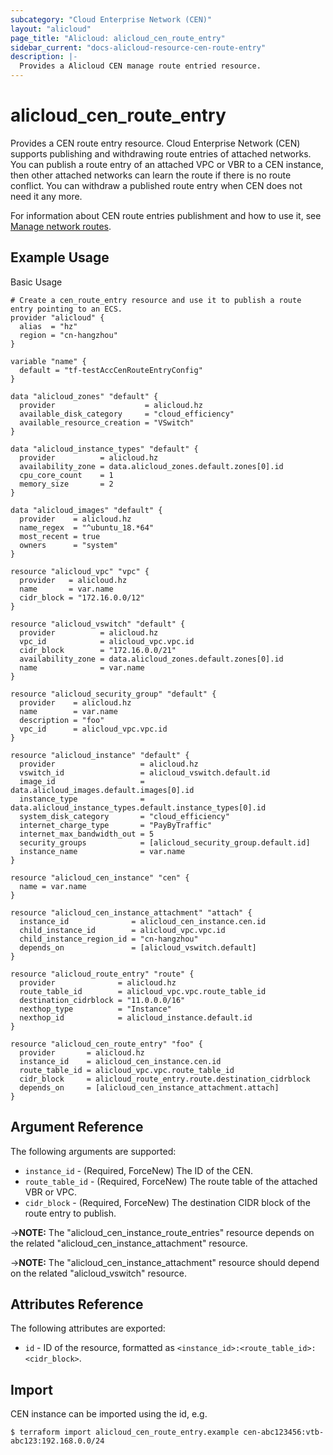 ```yaml
---
subcategory: "Cloud Enterprise Network (CEN)"
layout: "alicloud"
page_title: "Alicloud: alicloud_cen_route_entry"
sidebar_current: "docs-alicloud-resource-cen-route-entry"
description: |-
  Provides a Alicloud CEN manage route entried resource.
---
```


# alicloud\_cen_route_entry

Provides a CEN route entry resource. Cloud Enterprise Network (CEN) supports publishing and withdrawing route entries of attached networks. You can publish a route entry of an attached VPC or VBR to a CEN instance, then other attached networks can learn the route if there is no route conflict. You can withdraw a published route entry when CEN does not need it any more.

For information about CEN route entries publishment and how to use it, see [Manage network routes](https://www.alibabacloud.com/help/doc-detail/86980.htm).

## Example Usage

Basic Usage

```
# Create a cen_route_entry resource and use it to publish a route entry pointing to an ECS.
provider "alicloud" {
  alias  = "hz"
  region = "cn-hangzhou"
}

variable "name" {
  default = "tf-testAccCenRouteEntryConfig"
}

data "alicloud_zones" "default" {
  provider                    = alicloud.hz
  available_disk_category     = "cloud_efficiency"
  available_resource_creation = "VSwitch"
}

data "alicloud_instance_types" "default" {
  provider          = alicloud.hz
  availability_zone = data.alicloud_zones.default.zones[0].id
  cpu_core_count    = 1
  memory_size       = 2
}

data "alicloud_images" "default" {
  provider    = alicloud.hz
  name_regex  = "^ubuntu_18.*64"
  most_recent = true
  owners      = "system"
}

resource "alicloud_vpc" "vpc" {
  provider   = alicloud.hz
  name       = var.name
  cidr_block = "172.16.0.0/12"
}

resource "alicloud_vswitch" "default" {
  provider          = alicloud.hz
  vpc_id            = alicloud_vpc.vpc.id
  cidr_block        = "172.16.0.0/21"
  availability_zone = data.alicloud_zones.default.zones[0].id
  name              = var.name
}

resource "alicloud_security_group" "default" {
  provider    = alicloud.hz
  name        = var.name
  description = "foo"
  vpc_id      = alicloud_vpc.vpc.id
}

resource "alicloud_instance" "default" {
  provider                   = alicloud.hz
  vswitch_id                 = alicloud_vswitch.default.id
  image_id                   = data.alicloud_images.default.images[0].id
  instance_type              = data.alicloud_instance_types.default.instance_types[0].id
  system_disk_category       = "cloud_efficiency"
  internet_charge_type       = "PayByTraffic"
  internet_max_bandwidth_out = 5
  security_groups            = [alicloud_security_group.default.id]
  instance_name              = var.name
}

resource "alicloud_cen_instance" "cen" {
  name = var.name
}

resource "alicloud_cen_instance_attachment" "attach" {
  instance_id              = alicloud_cen_instance.cen.id
  child_instance_id        = alicloud_vpc.vpc.id
  child_instance_region_id = "cn-hangzhou"
  depends_on               = [alicloud_vswitch.default]
}

resource "alicloud_route_entry" "route" {
  provider              = alicloud.hz
  route_table_id        = alicloud_vpc.vpc.route_table_id
  destination_cidrblock = "11.0.0.0/16"
  nexthop_type          = "Instance"
  nexthop_id            = alicloud_instance.default.id
}

resource "alicloud_cen_route_entry" "foo" {
  provider       = alicloud.hz
  instance_id    = alicloud_cen_instance.cen.id
  route_table_id = alicloud_vpc.vpc.route_table_id
  cidr_block     = alicloud_route_entry.route.destination_cidrblock
  depends_on     = [alicloud_cen_instance_attachment.attach]
}
```
## Argument Reference

The following arguments are supported:

* `instance_id` - (Required, ForceNew) The ID of the CEN.
* `route_table_id` - (Required, ForceNew) The route table of the attached VBR or VPC.
* `cidr_block` - (Required, ForceNew) The destination CIDR block of the route entry to publish.

->**NOTE:** The "alicloud_cen_instance_route_entries" resource depends on the related "alicloud_cen_instance_attachment" resource.

->**NOTE:** The "alicloud_cen_instance_attachment" resource should depend on the related "alicloud_vswitch" resource.

## Attributes Reference

The following attributes are exported:

* `id` - ID of the resource, formatted as `<instance_id>:<route_table_id>:<cidr_block>`.

## Import

CEN instance can be imported using the id, e.g.

```
$ terraform import alicloud_cen_route_entry.example cen-abc123456:vtb-abc123:192.168.0.0/24
```

